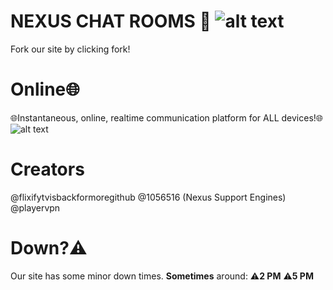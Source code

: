 # NEXUS CHAT ROOMS 💬 ![alt text](https://nexus-chat-rooms.github.io/nexuschatroom/nexus.png)
Fork our site by clicking fork!

# Online🌐
🌐Instantaneous, online, realtime communication platform for ALL devices!🌐 ![alt text](https://nexus-chat-rooms.github.io/nexuschatroom/onlinereadme.png)

# Creators
@flixifytvisbackformoregithub
@1056516 (Nexus Support Engines)
@playervpn

# Down?⚠️
Our site has some minor down times. **Sometimes** around: 
⚠️**2 PM**
⚠️**5 PM**
